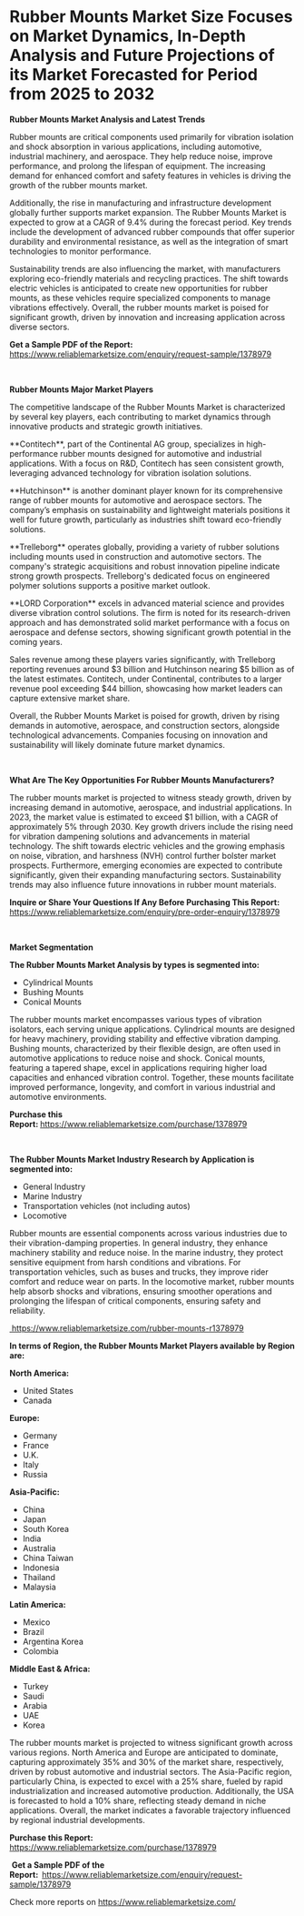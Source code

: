 <p><h1>Rubber Mounts Market Size Focuses on Market Dynamics, In-Depth Analysis and Future Projections of its Market Forecasted for Period from 2025 to 2032</h1></p><p><strong>Rubber Mounts Market Analysis and Latest Trends</strong></p>
<p><p>Rubber mounts are critical components used primarily for vibration isolation and shock absorption in various applications, including automotive, industrial machinery, and aerospace. They help reduce noise, improve performance, and prolong the lifespan of equipment. The increasing demand for enhanced comfort and safety features in vehicles is driving the growth of the rubber mounts market. </p><p>Additionally, the rise in manufacturing and infrastructure development globally further supports market expansion. The Rubber Mounts Market is expected to grow at a CAGR of 9.4% during the forecast period. Key trends include the development of advanced rubber compounds that offer superior durability and environmental resistance, as well as the integration of smart technologies to monitor performance. </p><p>Sustainability trends are also influencing the market, with manufacturers exploring eco-friendly materials and recycling practices. The shift towards electric vehicles is anticipated to create new opportunities for rubber mounts, as these vehicles require specialized components to manage vibrations effectively. Overall, the rubber mounts market is poised for significant growth, driven by innovation and increasing application across diverse sectors.</p></p>
<p><strong>Get a Sample PDF of the Report:&nbsp;</strong> <a href="https://www.reliablemarketsize.com/enquiry/request-sample/1378979?utm_campaign=3205&utm_medium=2&utm_source=Github&utm_content=ia&utm_term=08042025&utm_id=rubber-mounts">https://www.reliablemarketsize.com/enquiry/request-sample/1378979</a></p>
<p>&nbsp;</p>
<p><strong>Rubber Mounts Major Market Players</strong></p>
<p><p>The competitive landscape of the Rubber Mounts Market is characterized by several key players, each contributing to market dynamics through innovative products and strategic growth initiatives. </p><p>**Contitech**, part of the Continental AG group, specializes in high-performance rubber mounts designed for automotive and industrial applications. With a focus on R&D, Contitech has seen consistent growth, leveraging advanced technology for vibration isolation solutions. </p><p>**Hutchinson** is another dominant player known for its comprehensive range of rubber mounts for automotive and aerospace sectors. The company’s emphasis on sustainability and lightweight materials positions it well for future growth, particularly as industries shift toward eco-friendly solutions.</p><p>**Trelleborg** operates globally, providing a variety of rubber solutions including mounts used in construction and automotive sectors. The company's strategic acquisitions and robust innovation pipeline indicate strong growth prospects. Trelleborg's dedicated focus on engineered polymer solutions supports a positive market outlook.</p><p>**LORD Corporation** excels in advanced material science and provides diverse vibration control solutions. The firm is noted for its research-driven approach and has demonstrated solid market performance with a focus on aerospace and defense sectors, showing significant growth potential in the coming years.</p><p>Sales revenue among these players varies significantly, with Trelleborg reporting revenues around $3 billion and Hutchinson nearing $5 billion as of the latest estimates. Contitech, under Continental, contributes to a larger revenue pool exceeding $44 billion, showcasing how market leaders can capture extensive market share.</p><p>Overall, the Rubber Mounts Market is poised for growth, driven by rising demands in automotive, aerospace, and construction sectors, alongside technological advancements. Companies focusing on innovation and sustainability will likely dominate future market dynamics.</p></p>
<p>&nbsp;</p>
<p><strong>What Are The Key Opportunities For Rubber Mounts Manufacturers?</strong></p>
<p><p>The rubber mounts market is projected to witness steady growth, driven by increasing demand in automotive, aerospace, and industrial applications. In 2023, the market value is estimated to exceed $1 billion, with a CAGR of approximately 5% through 2030. Key growth drivers include the rising need for vibration dampening solutions and advancements in material technology. The shift towards electric vehicles and the growing emphasis on noise, vibration, and harshness (NVH) control further bolster market prospects. Furthermore, emerging economies are expected to contribute significantly, given their expanding manufacturing sectors. Sustainability trends may also influence future innovations in rubber mount materials.</p></p>
<p><strong>Inquire or Share Your Questions If Any Before Purchasing This Report:</strong> <a href="https://www.reliablemarketsize.com/enquiry/pre-order-enquiry/1378979?utm_campaign=3205&utm_medium=2&utm_source=Github&utm_content=ia&utm_term=08042025&utm_id=rubber-mounts">https://www.reliablemarketsize.com/enquiry/pre-order-enquiry/1378979</a></p>
<p>&nbsp;</p>
<p><strong>Market Segmentation</strong></p>
<p><strong>The Rubber Mounts Market Analysis by types is segmented into:</strong></p>
<p><ul><li>Cylindrical Mounts</li><li>Bushing Mounts</li><li>Conical Mounts</li></ul></p>
<p><p>The rubber mounts market encompasses various types of vibration isolators, each serving unique applications. Cylindrical mounts are designed for heavy machinery, providing stability and effective vibration damping. Bushing mounts, characterized by their flexible design, are often used in automotive applications to reduce noise and shock. Conical mounts, featuring a tapered shape, excel in applications requiring higher load capacities and enhanced vibration control. Together, these mounts facilitate improved performance, longevity, and comfort in various industrial and automotive environments.</p></p>
<p><strong>Purchase this Report:&nbsp;</strong><a href="https://www.reliablemarketsize.com/purchase/1378979?utm_campaign=3205&utm_medium=2&utm_source=Github&utm_content=ia&utm_term=08042025&utm_id=rubber-mounts">https://www.reliablemarketsize.com/purchase/1378979</a></p>
<p>&nbsp;</p>
<p><strong>The Rubber Mounts Market Industry Research by Application is segmented into:</strong></p>
<p><ul><li>General Industry</li><li>Marine Industry</li><li>Transportation vehicles (not including autos)</li><li>Locomotive</li></ul></p>
<p><p>Rubber mounts are essential components across various industries due to their vibration-damping properties. In general industry, they enhance machinery stability and reduce noise. In the marine industry, they protect sensitive equipment from harsh conditions and vibrations. For transportation vehicles, such as buses and trucks, they improve rider comfort and reduce wear on parts. In the locomotive market, rubber mounts help absorb shocks and vibrations, ensuring smoother operations and prolonging the lifespan of critical components, ensuring safety and reliability.</p></p>
<p><a href="https://www.reliablemarketsize.com/rubber-mounts-r1378979?utm_campaign=3205&utm_medium=2&utm_source=Github&utm_content=ia&utm_term=08042025&utm_id=rubber-mounts">&nbsp;https://www.reliablemarketsize.com/rubber-mounts-r1378979</a></p>
<p><strong>In terms of Region, the Rubber Mounts Market Players available by Region are:</strong></p>
<p>
    <p> <strong> North America: </strong>
        <ul>
            <li>United States</li>
            <li>Canada</li>
        </ul>
        </p> 
    <p> <strong> Europe: </strong>
        <ul>
            <li>Germany</li>
            <li>France</li>
            <li>U.K.</li>
            <li>Italy</li>
            <li>Russia</li>
        </ul>
        </p> 
    <p> <strong> Asia-Pacific: </strong>
        <ul>
            <li>China</li>
            <li>Japan</li>
            <li>South Korea</li>
            <li>India</li>
            <li>Australia</li>
            <li>China Taiwan</li>
            <li>Indonesia</li>
            <li>Thailand</li>
            <li>Malaysia</li>
        </ul>
        </p> 
    <p> <strong> Latin America: </strong>
        <ul>
            <li>Mexico</li>
            <li>Brazil</li>
            <li>Argentina Korea</li>
            <li>Colombia</li>
        </ul>
        </p> 
    <p> <strong> Middle East & Africa: </strong>
        <ul>
            <li>Turkey</li>
            <li>Saudi</li>
            <li>Arabia</li>
            <li>UAE</li>
            <li>Korea</li>
        </ul>
    </p>
    </p>
<p><p>The rubber mounts market is projected to witness significant growth across various regions. North America and Europe are anticipated to dominate, capturing approximately 35% and 30% of the market share, respectively, driven by robust automotive and industrial sectors. The Asia-Pacific region, particularly China, is expected to excel with a 25% share, fueled by rapid industrialization and increased automotive production. Additionally, the USA is forecasted to hold a 10% share, reflecting steady demand in niche applications. Overall, the market indicates a favorable trajectory influenced by regional industrial developments.</p></p>
<p><strong>Purchase this Report: </strong><a href="https://www.reliablemarketsize.com/purchase/1378979?utm_campaign=3205&utm_medium=2&utm_source=Github&utm_content=ia&utm_term=08042025&utm_id=rubber-mounts">https://www.reliablemarketsize.com/purchase/1378979</a></p>
<p>&nbsp;<strong>Get a Sample PDF of the Report:&nbsp;&nbsp;</strong><a href="https://www.reliablemarketsize.com/enquiry/request-sample/1378979?utm_campaign=3205&utm_medium=2&utm_source=Github&utm_content=ia&utm_term=08042025&utm_id=rubber-mounts">https://www.reliablemarketsize.com/enquiry/request-sample/1378979</a></p>
<p><strong></strong></p>
<p>Check more reports on <a href="https://www.reliablemarketsize.com/?utm_campaign=3205&utm_medium=2&utm_source=Github&utm_content=ia&utm_term=08042025&utm_id=rubber-mounts">https://www.reliablemarketsize.com/</a></p>